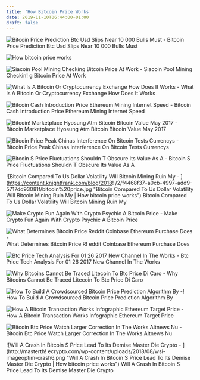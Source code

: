 ```yaml
---
title: 'How Bitcoin Price Works'
date: 2019-11-10T06:44:00+01:00
draft: false
---
```


![Bitcoin Price Prediction Btc Usd Slips Near 10 000 Bulls Must - ](https://editorial.azureedge.net/miscelaneous/Screenshot%20at%20Jul%2017%2006-31-47-636990062838107514.png "Bitcoin Price Prediction Btc Usd Slips Near 10 000 Bulls Must | How bitcoin price works") Bitcoin Price Prediction Btc Usd Slips Near 10 000 Bulls Must

![How bitcoin price works](https://image.slidesharecdn.com/howbitcoinworksanditsbenefits-140402093739-phpapp02/95/how-bitcoin-works-and-its-benefits-3-638.jpg?cb=1396431531 "How bitcoin price works") 

![Siacoin Pool Mining Checking Bitcoin Price At Work - ](https://steemitimages.com/DQmY7SoPYeR4W5Tx37faH98GNiZBABzCWP93QWkaxfdFAgv/sia-seed.png "Siacoin Pool Mining Checking Bitcoin Price At Work | How bitcoin price works") Siacoin Pool Mining Checkin! g Bitcoin Price At Work

![What Is A Bitcoin Or Cryptocurrency Exchange How Does It Works - ](https://themoneymongers.com/wp-content/uploads/2019/05/How-Bitcoin-Crypto-Exchange-Works.png "What Is A Bitcoin Or Cryptocurrency Exchange How Does It Works | How bitcoin price works") What Is A Bitcoin Or Cryptocurrency Exchange How Does It Works

![Bitcoin Cash Introduction Price Ethereum Mining Internet Speed - ](https://1.bp.blogspot.com/-FTKZ8Ny3FDg/WTjT8RRlxlI/AAAAAAAAAAg/Ffjn5LEaHPk5PlYKdebKUirL1Be_3iP4wCLcB/s1600/BTC+Price+History.PNG "Bitcoin Cash Introduction Price Ethereum Mining Internet Speed | How bitcoin price works") Bitcoin Cash Introduction Price Ethereum Mining Internet Speed

![Bitcoin!    Marketplace Hyosung Atm Bitcoin Bitcoin Value May 2017 - ](https://i.pinimg.com/736x/b3/93/93/b393935102bc303b7740ecf154fb828b.jpg) Bitcoin Marketplace Hyosung Atm Bitcoin Bitcoin Value May 2017

![Bitcoin Price Peak Chinas Interference On Bitcoin Tests Currencys - ](https://cdn-images-1.medium.com/max/1600/1*HCk7HI13wE0n5rFvCYKc-w.png "Bitcoin Price Peak Chinas Interference On Bitcoin Tests Currencys | How bitcoin price works") Bitcoin Price Peak Chinas Interference On Bitcoin Tests Currencys

![Bitcoin S Price Fluctuations Shouldn T Obscure Its Value As A - ](https://static.businessinsider.com/image/52ea87fbecad04ae1ab6b0f0/image.jpg "Bitcoin S Price Fluctuations Shouldn T Obscure Its Value As A | How bitcoin price works") Bitcoin S Price Fluctuations Shouldn T Obscure Its Value As A

![Bitcoin Compared To Us Dollar Volatility Will Bitcoin Mining Ruin My - ](https://content.knightfrank.com/blog/2018!   /2/f4468f37-a0cb-4997-add9-5717dd93081f/bitcoin%20price.jpg "Bitcoin Compared To Us Dollar Volatility Will Bitcoin Mining Ruin My | How bitcoin price works") Bitcoin Compared To Us Dollar Volatility Will Bitcoin Mining Ruin My

![Make Crypto Fun Again With Crypto Psychic A Bitcoin Price - ](https://hackernoon.com/hn-images/1*zhEnyQP8HIIQMZWA2LUhEQ.jpeg "Make Crypto Fun Again With Crypto Psychic A Bitcoin Price | How bitcoin price works") Make Crypto Fun Again With Crypto Psychic A Bitcoin Price

![What Determines Bitcoin Price Reddit Coinbase Ethereum Purchase Does - ](https://theinvestio.com/wp-content/uploads/2018/03/9f74b392503a3643ff7fb98e9e4ef7cd-768x451.png "What Determines Bitcoin Price Reddit Coinbase Ethereum Purch!   ase Does | How bitcoin price works") What Determines Bitcoin Price R! eddit Coinbase Ethereum Purchase Does

![Btc Price Tech Analysis For 01 26 2017 New Channel In The Works - ](http://www.newsbtc.com/wp-content/uploads/2017/01/170126_bitcoin.fw_.png "Btc Price Tech Analysis For 01 26 2017 New Channel In The Works | How bitcoin price works") Btc Price Tech Analysis For 01 26 2017 New Channel In The Works

![Why Bitcoins Cannot Be Traced Litecoin To Btc Price Di Caro - ](https://ccn2017.wpengine.com/wp-content/uploads/2016/12/Screenshot-2016-12-28-22.32.07.png "Why Bitcoins Cannot Be Traced Litecoin To Btc Price Di Caro | How bitcoin price works") Why Bitcoins Cannot Be Traced Litecoin To Btc Price Di Caro

![How To Build A Crowdsourced Bitcoin Price Prediction Algorithm By -!    ](https://hackernoon.com/hn-images/1*JBVJxjISSMzYSROTVmIKgw.png "How To Build A Crowdsourced Bitcoin Price Prediction Algorithm By | How bitcoin price works") How To Build A Crowdsourced Bitcoin Price Prediction Algorithm By

![How A Bitcoin Transaction Works Infographic Ethereum Target Price - ](https://i.pinimg.com/736x/38/f5/54/38f55460d298b723d97b2ed2c736c862.jpg "How A Bitcoin Transaction Works Infographic Ethereum Target Price | How bitcoin price works") How A Bitcoin Transaction Works Infographic Ethereum Target Price

![Bitcoin Btc Price Watch Larger Correction In The Works Altnews Nu - ](http://www.altnews.nu/wp-content/uploads/2018/08/180803_bitcoin-1100x649.png "Bitcoin Btc Price Watch Larger Correction In The Works Altnews Nu | How bitcoin price works") Bitcoin Btc Price Watch Larger Correction In The Works Altnews Nu

![Will A Crash In Bitcoin S Price Lead To Its Demise Master Die Crypto - ](http://masterth!   ecrypto.com/wp-content/uploads/2018/08/wsi-imageoptim-crash6.png "Will A Crash In Bitcoin S Price Lead To Its Demise Master Die Crypto | How bitcoin price works") Will A Crash In Bitcoin S Price Lead To Its Demise Master Die Crypto